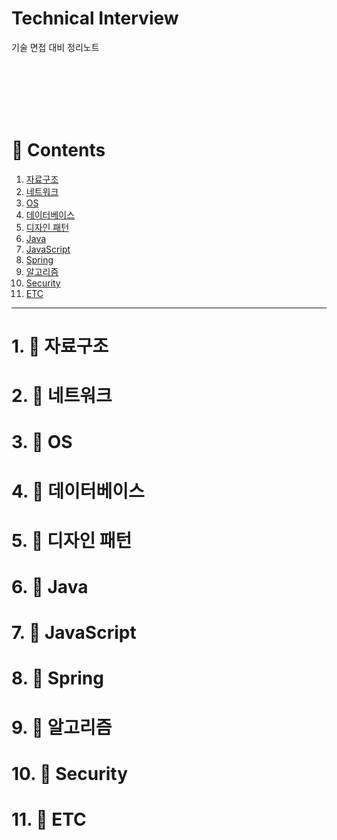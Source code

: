 # Technical Interview

기술 면접 대비 정리노트

<br><br><br><br><br>

# 📒 Contents

1. [자료구조](https://github.com/Sunky97/Interview#1--%EC%9E%90%EB%A3%8C%EA%B5%AC%EC%A1%B0)
2. [네트워크](https://github.com/Sunky97/Interview#2--%EB%84%A4%ED%8A%B8%EC%9B%8C%ED%81%AC)
3. [OS](https://github.com/Sunky97/Interview#3--os)
4. [데이터베이스](https://github.com/Sunky97/Interview#4--%EB%8D%B0%EC%9D%B4%ED%84%B0%EB%B2%A0%EC%9D%B4%EC%8A%A4)
5. [디자인 패턴](https://github.com/Sunky97/Interview#5--%EB%94%94%EC%9E%90%EC%9D%B8-%ED%8C%A8%ED%84%B4)
6. [Java](https://github.com/Sunky97/Interview#6--java)
7. [JavaScript](https://github.com/Sunky97/Interview#7--javascript)
8. [Spring](https://github.com/Sunky97/Interview#8--spring)
9. [알고리즘](https://github.com/Sunky97/Interview#9--%EC%95%8C%EA%B3%A0%EB%A6%AC%EC%A6%98)
10. [Security](https://github.com/Sunky97/Interview#10--security)
11. [ETC](https://github.com/Sunky97/Interview#11--etc)

<hr>

# 1. 📖 **자료구조**
# 2. 📖 **네트워크**
# 3. 📖 **OS**
# 4. 📖 **데이터베이스**
# 5. 📖 **디자인 패턴**
# 6. 📖 **Java**
# 7. 📖 **JavaScript**
# 8. 📖 **Spring**
# 9. 📖 **알고리즘**
# 10. 📖 **Security**
# 11. 📖 **ETC**
